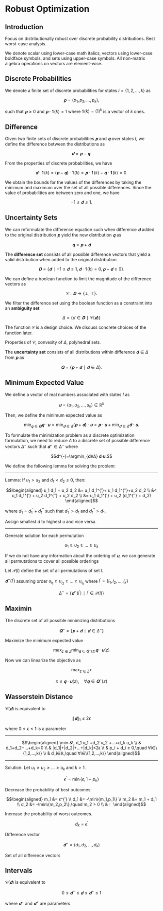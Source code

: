 # Robust Optimization
## Introduction
Focus on distributionally robust over discrete probability distributions. Best worst-case analysis.

We denote scalar using lower-case math italics, vectors using lower-case boldface symbols, and sets using upper-case symbols. All non-matrix algebra operations on vectors are element-wise.


## Discrete Probabilities
We denote a finite set of discrete probabilities for states $I=\{1,2,...,k\}$ as

$$𝐩=(p_1,p_2,...,p_k),$$

such that $𝐩≥0$ and $𝐩⋅𝟏(k)=1$ where $𝟏(k)=(1)^k$ is a vector of $k$ ones.


## Difference
Given two finite sets of discrete probabilities $𝐩$ and $𝐪$ over states $I,$ we define the difference between the distributions as

$$𝐝=𝐩-𝐪.$$

From the properties of discrete probabilities, we have

$$𝐝⋅𝟏(k)=(𝐩-𝐪)⋅𝟏(k)=𝐩⋅𝟏(k)-𝐪⋅𝟏(k)=0.$$

We obtain the bounds for the values of the differences by taking the minimum and maximum over the set of all possible differences. Since the value of probabilities are between zero and one, we have

$$-1≤𝐝≤1.$$


## Uncertainty Sets
We can reformulate the difference equation such when difference $𝐝$ added to the original distribution $𝐩$ yield the new distribution $𝐪$ as

$$𝐪=𝐩+𝐝$$

The **difference set** consists of all possible difference vectors that yield a valid distribution when added to the original distribution

$$𝐃=\{𝐝∣-1≤𝐝≤1,\, 𝐝⋅𝟏(k)=0,\, 𝐩+𝐝≥0\}.$$

We can define a boolean function to limit the magnitude of the difference vectors as

$$\mathcal{C}:𝐃→\{⊥,⊤\}.$$

We filter the difference set using the boolean function as a constraint into an **ambiguity set**

$$Δ = \{d∈𝐃∣\mathcal{C}(𝐝)\}$$

The function $\mathcal{C}$ is a design choice. We discuss concrete choices of the function later.

Properties of $\mathcal{C}$, convexity of $Δ$, polyhedral sets.

The **uncertainty set** consists of all distributions  within difference $𝐝∈Δ$ from $𝐩$ as

$$𝐐=\{𝐩+𝐝∣𝐝∈Δ\}.$$


## Minimum Expected Value
We define a vector of real numbers associated with states $I$ as

$$𝐮=(u_1,u_2,...,u_k)∈ℝ^k$$

Then, we define the minimum expected value as

$$\min_{𝐪∈𝐐} 𝐪⋅𝐮 = \min_{𝐝∈Δ} (𝐩+𝐝)⋅𝐮 = 𝐩⋅𝐮 + \min_{𝐝∈Δ} 𝐝⋅𝐮.$$

To formulate the minimization problem as a discrete optimization formulation, we need to reduce $Δ$ to a discrete set of possible difference vectors $Δ^{-}$ such that $𝐝^{-}∈Δ^{-}$ where

$$𝐝^{-}=\argmin_{𝐝∈Δ} 𝐝⋅𝐮.$$

We define the following lemma for solving the problem:

---

Lemma: If $u_1>u_2$ and $d_1<d_2≤0,$ then:

$$\begin{aligned}
u_1 d_1 + u_2 d_2 &= u_1 d_1^{′}+ u_1 d_1^{′′}+u_2 d_2 \\
&< u_1 d_1^{′} + u_2 d_1^{′′} + u_2 d_2 \\
&= u_1 d_1^{′} + u_2 (d_1^{′′} + d_2)
\end{aligned}$$

where $d_1=d_1^{′}+d_1^{′′}$ such that $d_1^{′}>d_1$ and $d_1^{′′}>d_1.$

Assign smallest $d$ to highest $u$ and vice versa.

---

Generate solution for each permutation

$$u_{1}≥u_{2}≥...≥u_{k}$$

If we do not have any information about the ordering of $𝐮,$ we can generate all permutations to cover all possible orderings

Let $\mathcal{P}(I)$ define the set of all permutations of set $I.$

$𝐝^{-}(I^{′})$ assuming order $u_{i_1}≥u_{i_2}≥...≥u_{i_k}$ where $I^{′}=\{i_1,i_2,...,i_k\}$

$$Δ^{-}=\{𝐝^{-}(I^{′})∣I^{′}∈\mathcal{P}(I)\}$$


## Maximin
The discrete set of all possible minimizing distributions

$$𝐐^{-}=\{𝐩+𝐝∣𝐝∈Δ^{-}\}$$

Maximize the minimum expected value

$$\max_{z∈Z} \min_{𝐪∈𝐐^{-}(z)} 𝐪⋅𝐮(z)$$

Now we can linearize the objective as

$$\max_{z∈Z} x$$

$$x≤𝐪⋅𝐮(z),\quad ∀𝐪∈𝐐^{-}(z)$$


## Wasserstein Distance
$\mathcal{C}(𝐝)$ is equivalent to

$$\|𝐝\|_1≤2ϵ$$

where $0≤ϵ≤1$ is a parameter

---

$$\begin{aligned}
\min &\, d_1 u_1 +d_2 u_2 +...+d_k u_k \\
& d_1+d_2+...+d_k=0 \\
& |d_1|+|d_2|+...+|d_k|≤2ϵ \\
& p_i + d_i ≥ 0,\quad ∀i∈\{1,2,...,k\} \\
& d_i∈ℝ,\quad ∀i∈\{1,2,...,k\}
\end{aligned}$$

---

Solution. Let $u_1≥u_2≥...≥u_k$ and $k>1.$

$$ϵ^{′}=\min\{ϵ,1-p_k\}$$

Decrease the probability of best outcomes:

$$\begin{aligned}
m_1 &= ϵ^{′} \\
d_1 &= -\min\{m_1,p_1\} \\
m_2 &= m_1 + d_1 \\
d_2 &= -\min\{m_2,p_2\},\quad m_2 > 0 \\
&⋮
\end{aligned}$$

Increase the probability of worst outcomes.

$$d_k=ϵ^{′}$$

Difference vector

$$𝐝^{-}=(d_1,d_2,...,d_k)$$

Set of all difference vectors


## Intervals
$\mathcal{C}(𝐝)$ is equivalent to

$$0≤𝐝^{-} ≤ 𝐝 ≤ 𝐝^{+}≤1$$

where $𝐝^{-}$ and $𝐝^{+}$ are parameters
